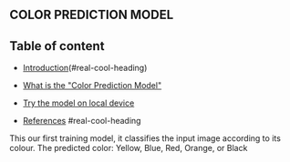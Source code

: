 ## COLOR PREDICTION MODEL
## Table of content
* [Introduction](#intro_for_the_repo,_the_Teachable_machine)(#real-cool-heading)


* [What is the "Color Prediction Model"](#intro_for_the_model)
* [Try the model on local device](#local_device_installation)
* [References](#references )
#real-cool-heading

This our first training model, it classifies the input image according to its colour.
The predicted color:
Yellow, Blue, Red, Orange, or Black 
